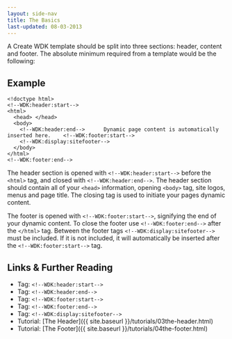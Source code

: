 ```yaml
---
layout: side-nav
title: The Basics
last-updated: 08-03-2013
---
```



A Create WDK template should be split into three sections: header, content and footer. The absolute minimum required from a template would be the following:

## Example

~~~
<!doctype html>
<!--WDK:header:start-->
<html>
  <head> </head>
  <body>
    <!--WDK:header:end-->      Dynamic page content is automatically inserted here.    <!--WDK:footer:start-->
    <!--WDK:display:sitefooter-->
  </body>
</html>
<!--WDK:footer:end-->
~~~

The header section is opened with `<!--WDK:header:start-->` before the `<html>` tag, and closed with `<!--WDK:header:end-->`. The header section should contain all of your `<head>` information, opening `<body>` tag, site logos, menus and page title. The closing tag is used to initiate your pages dynamic content.

The footer is opened with `<!--WDK:footer:start-->`, signifying the end of your dynamic content. To close the footer use `<!--WDK:footer:end-->` after the `</html>` tag. Between the footer tags `<!--WDK:display:sitefooter-->` must be included. If it is not included, it will automatically be inserted after the `<!--WDK:footer:start-->` tag.

## Links & Further Reading

- Tag: `<!--WDK:header:start-->`
- Tag: `<!--WDK:header:end-->`
- Tag: `<!--WDK:footer:start-->`
- Tag: `<!--WDK:footer:end-->`
- Tag: `<!--WDK:display:sitefooter-->`
- Tutorial: [The Header]({{ site.baseurl }}/tutorials/03the-header.html)
- Tutorial: [The Footer]({{ site.baseurl }}/tutorials/04the-footer.html)
